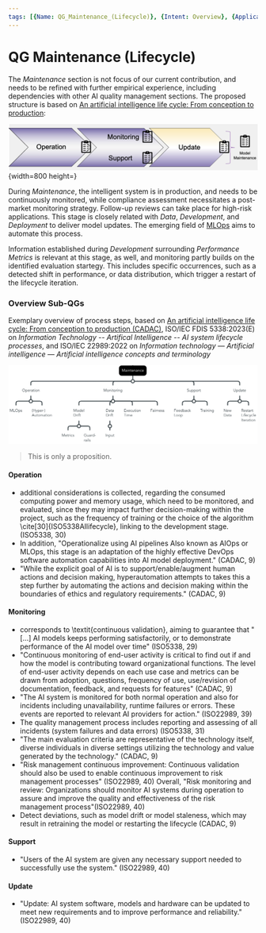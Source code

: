 ```yaml
---
tags: [{Name: QG_Maintenance_(Lifecycle)}, {Intent: Overview}, {Applicability: GenericAILifecycle}, {Usage Example: default_highrisk}]
---
```


# QG Maintenance (Lifecycle)

The *Maintenance* section is not focus of our current contribution, and needs to be refined with further empirical experience, including dependencies with other AI quality management sections. The proposed structure is based on [An artificial intelligence life cycle: From conception to production](https://www.sciencedirect.com/science/article/pii/S2666389922000745?via%3Dihub): 

![](../../../../imgs/Lifecycle/QG_Maintenance.png){width=800 height=}

During *Maintenance*, the intelligent system is in production, and needs to be continuously monitored, while compliance assessment necessitates a post-market monitoring strategy. Follow-up reviews can take place for high-risk applications. This stage is closely related with *Data*, *Development*, and *Deployment* to deliver model updates. The emerging field of [MLOps](https://arxiv.org/pdf/2303.04073) aims to automate this process. 

Information established during *Development* surrounding *Performance Metrics* is relevant at this stage, as well, and monitoring partly builds on the identified evaluation startegy. This includes specific occurrences, such as a detected shift in performance, or data distribution, which trigger a restart of the lifecycle iteration. 

### Overview Sub-QGs
Exemplary overview of process steps, based on [An artificial intelligence life cycle: From conception to production (CADAC)](https://www.sciencedirect.com/science/article/pii/S2666389922000745), ISO/IEC FDIS 5338:2023(E) on *Information Technology -- Artifical Intelligence -- AI system lifecycle processes*, and ISO/IEC 22989:2022 on *Information technology — Artificial intelligence — Artificial intelligence concepts and terminology*

![](../../../../imgs/Lifecycle/Maintenance.png)
> This is only a proposition.

#### Operation
- additional considerations is collected, regarding the consumed computing power and memory usage, which need to be monitored, and evaluated, since they may impact further decision-making within the project, such as the frequency of training or the choice of the algorithm \cite[30]{ISO5338AIlifecycle}, linking to the development stage. (ISO5338, 30)
- In addition, "Operationalize using AI pipelines Also known as AIOps or MLOps, this stage is an adaptation of the highly effective DevOps software automation capabilities into AI model deployment." (CADAC, 9)
- "While the explicit goal of AI is to support/enable/augment human actions and decision making, hyperautomation attempts to takes this a step further by automating the actions and decision making within the boundaries of ethics and regulatory requirements." (CADAC, 9)

#### Monitoring
-  corresponds to \textit{continuous validation}, aiming to guarantee that "[...] AI models keeps performing satisfactorily, or to demonstrate performance of the AI model over time" (ISO5338, 29)
- "Continuous monitoring of end-user activity is critical to find out if and how the model is contributing toward organizational functions. The level of end-user activity depends on each use case and metrics can be drawn from adoption, questions, frequency of use, use/revision of documentation, feedback, and requests for features" (CADAC, 9) 
- "The AI system is monitored for both normal operation and also for incidents including unavailability, runtime failures or errors. These events are reported to relevant AI providers for action." (ISO22989, 39)
- The quality management process includes reporting and assessing of all incidents (system failures and data errors) (ISO5338, 31)
- "The main evaluation criteria are representative of the technology itself, diverse individuals in diverse settings utilizing the technology and value generated by the technology." (CADAC, 9) 
- "Risk management continuous improvement: Continuous validation should also be used to enable continuous improvement to risk management processes" (ISO22989, 40)
Overall, "Risk monitoring and review: Organizations should monitor AI systems during operation to assure and improve the quality and effectiveness of the risk management process"(ISO22989, 40)
- Detect deviations, such as model drift or model staleness, which may result in retraining the model or restarting the lifecycle (CADAC, 9)

#### Support
- "Users of the AI system are given any necessary support needed to successfully use the system." (ISO22989, 40)

#### Update
- "Update: AI system software, models and hardware can be updated to meet new requirements and to improve performance and reliability." (ISO22989, 40)
